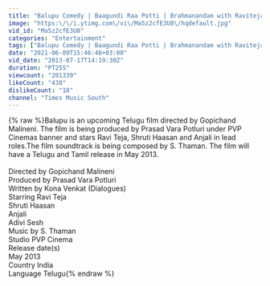 ```yaml
---
title: "Balupu Comedy | Baagundi Raa Potti | Brahmanandam with Raviteja & Sruthi Hasan | Offical"
image: "https:\/\/i.ytimg.com\/vi\/Ma5z2cfE3U8\/hqdefault.jpg"
vid_id: "Ma5z2cfE3U8"
categories: "Entertainment"
tags: ["Balupu Comedy | Baagundi Raa Potti | Brahmanandam with Raviteja & Sruthi Hasan | Offical","Baagundi ra potti","Balupu Telugu Movie Juke Box"]
date: "2021-06-09T15:46:46+03:00"
vid_date: "2013-07-17T14:19:30Z"
duration: "PT25S"
viewcount: "201339"
likeCount: "438"
dislikeCount: "18"
channel: "Times Music South"
---
```

{% raw %}Balupu is an upcoming Telugu film directed by Gopichand Malineni. The film is being produced by Prasad Vara Potluri under PVP Cinemas banner and stars Ravi Teja, Shruti Haasan and Anjali in lead roles.The film soundtrack is being composed by S. Thaman. The film will have a Telugu and Tamil release in May 2013.<br /><br />Directed by Gopichand Malineni<br />Produced by Prasad Vara Potluri<br />Written by Kona Venkat (Dialogues)<br />Starring Ravi Teja<br />Shruti Haasan<br />Anjali<br />Adivi Sesh<br />Music by S. Thaman<br />Studio PVP Cinema<br />Release date(s) <br />May 2013<br />Country India<br />Language Telugu{% endraw %}
